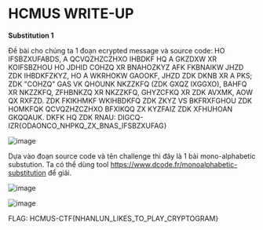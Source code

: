 # HCMUS WRITE-UP

**Substitution 1**

Đề bài cho chúng ta 1 đoạn ecrypted message và source code:
HO IFSBZXUFABDS, A QCVQZHZCZHXO IHBDKF HQ A GKZDXW XR KOIFSBZHOU HO JDHID COHZQ XR BNAHOZKYZ AFK FKBNAIKW JHZD ZDK IHBDKFZKYZ, HO A WKRHOKW GAOOKF, JHZD ZDK DKNB XR A PKS; ZDK "COHZQ" GAS VK QHOUNK NKZZKFQ (ZDK GXQZ IXGGXO), BAHFQ XR NKZZKFQ, ZFHBNKZQ XR NKZZKFQ, GHYZCFKQ XR ZDK AVXMK, AOW QX RXFZD. ZDK FKIKHMKF WKIHBDKFQ ZDK ZKYZ VS BKFRXFGHOU ZDK HOMKFQK QCVQZHZCZHXO BFXIKQQ ZX KYZFAIZ ZDK XFHUHOAN GKQQAUK. DKFK HQ ZDK RNAU: DIGCQ-IZR{ODAONCO_NHPKQ_ZX_BNAS_IFSBZXUFAG}

![image](https://user-images.githubusercontent.com/90508803/168490404-96e3493a-cb1e-46b6-90ac-3ddd2b2bcfdb.png)

Dựa vào đoạn source code và tên challenge thì đây là 1 bài mono-alphabetic substution. Ta có thể dùng tool https://www.dcode.fr/monoalphabetic-substitution để giải.

![image](https://user-images.githubusercontent.com/90508803/168490697-01cd7964-7b62-4af0-b1ac-707269bbd8e9.png)

![image](https://user-images.githubusercontent.com/90508803/168490958-306c441e-6ee8-4989-9227-44f20208bc74.png)

FLAG: HCMUS-CTF{NHANLUN_LIKES_TO_PLAY_CRYPTOGRAM}

